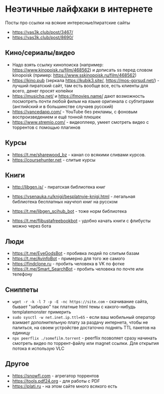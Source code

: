 # Неэтичные лайфхаки в интернете

Посты про ссылки на всякие интересные/пиратские сайты

- https://vas3k.club/post/3467/
- https://vas3k.club/post/8690/

## Кино/сериалы/видео

- Надо взять ссылку кинопоиска (например: https://www.kinopoisk.ru/film/468562) и дописать ss перед словом kinopoisk (пример: https://www.sskinopoisk.ru/film/468562)
- https://kino.pub (зеркала https://kubik3.site/, https://mos-gorsud.net/) - лучший пиратский сайт, там есть вообще все, есть клиенты для всего, денег просят копейки
- https://musichq.net/ и https://fmovies.name/ дают возможность посмотреть почти любой фильм на языке оригинала с субтитрами (английский и в большинстве случаев русский)
- https://vancedapp.com/ - YouTube без рекламы, с фоновым воспроизведением и ещё тонной плюшек
- https://www.stremio.com/ - видеоплеер, умеет смотреть видео с торрентов с помощью плагинов

## Курсы

- https://t.me/sharewood_bz - канал со всякими сливами курсов.
- https://coursehunter.net - слитые курсы

## Книги

- http://libgen.is/ - пиратская библиотека книг
- https://vsenauka.ru/knigi/besplatnyie-knigi.html - легальная библиотека бесплатных научпоп книг на русском

- https://t.me/libgen_scihub_bot - тоже норм библиотека
- https://t.me/flibustafreebookbot - удобно качать книги с флибусты можно через бота

## Люди

- https://t.me/EyeGodsBot - пробивка людей по слитым базам
- https://t.me/AvinfoBot - примерно для того же самого
- https://findclone.ru - пробить человека в VK по фотке
- https://t.me/Smart_SearchBot - пробить человека по почте или телефону
	
## Сниппеты

- `wget -r -k -l 7 -p -E -nc https://site.com` - скачивание сайта, бывает "забираю" так платные html темы с какого-нибудь templatemonster примерить
-  `sudo sysctl -w net.inet.ip.ttl=65` - если ваш мобильный оператор взимает дополнительную плату за раздачу интернета, чтобы не палиться, на своем устройстве достаточно поднять TTL пакетов на единицу
- `npx peerflix ./somefilm.torrent` - peerflix позволяет сразу начинать смотреть видео по торрент-файлу или magnet ссылки. Для открытия потока я использую VLC

## Другое

- https://snowfl.com - агрегатор торрентов
- https://tools.pdf24.org - для работы с PDF
- https://plati.ru - на этом сайте много всякого есть

